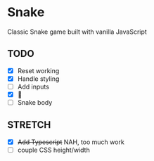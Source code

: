 # Snake

Classic Snake game built with vanilla JavaScript

## TODO

- [X] Reset working
- [X] Handle styling
- [ ] Add inputs
- [X] 🍎
- [ ] Snake body
## STRETCH

- [X] ~~Add Typescript~~ NAH, too much work
- [ ] couple CSS height/width
